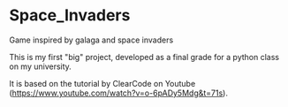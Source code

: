 # Space_Invaders
 Game inspired by galaga and space invaders

This is my first "big" project, developed as a final grade for a python class on my university. 

It is based on the tutorial by ClearCode on Youtube (https://www.youtube.com/watch?v=o-6pADy5Mdg&t=71s).
